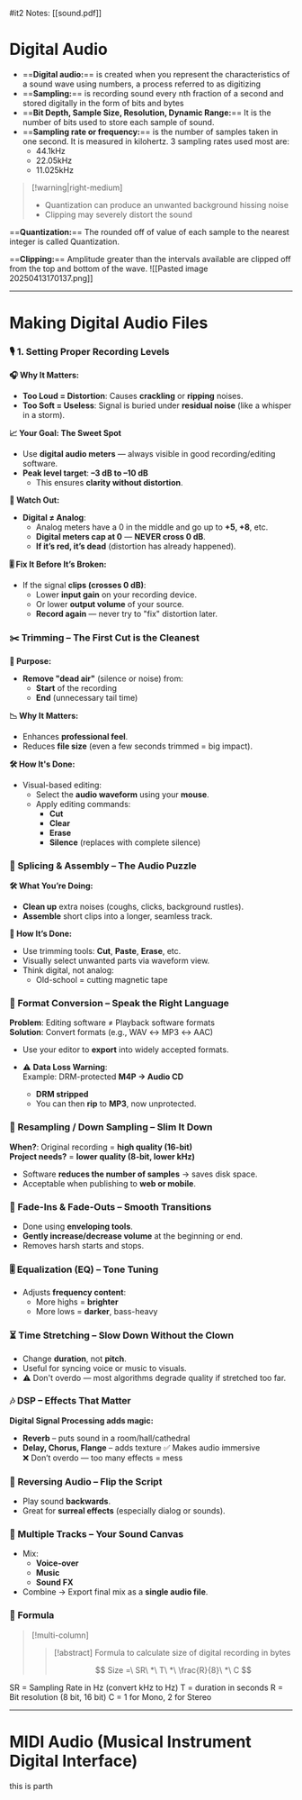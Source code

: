 #it2  Notes: [[sound.pdf]]

# Digital Audio

- ==**Digital audio:**== is created when you represent the characteristics of a sound wave using numbers, a process referred to as digitizing
- ==**Sampling:**== is recording sound every nth fraction of a second and stored digitally in the form of bits and bytes
- ==**Bit Depth, Sample Size, Resolution, Dynamic Range:**== It is the number of bits used to store each sample of sound.
- ==**Sampling rate or frequency:**== is the number of samples taken in one second. It is measured in kilohertz.
	3 sampling rates used most are:
	- 44.1kHz
	- 22.05kHz
	- 11.025kHz

>[!warning|right-medium]
>- Quantization can produce an unwanted background hissing noise
>- Clipping may severely distort the sound

==**Quantization:**== The rounded off of value of each sample to the nearest integer is called Quantization.

==**Clipping:**== Amplitude greater than the intervals available are clipped off from the top and bottom of the wave.
![[Pasted image 20250413170137.png]]

---

# Making Digital Audio Files

### 🎙️ **1.** Setting Proper Recording Levels

**🎧 Why It Matters:**
- **Too Loud = Distortion**: Causes **crackling** or **ripping** noises.
- **Too Soft = Useless**: Signal is buried under **residual noise** (like a whisper in a storm).

**📈 Your Goal: The Sweet Spot**
- Use **digital audio meters** — always visible in good recording/editing software.
- **Peak level target**: **–3 dB to –10 dB**
    - This ensures **clarity without distortion**.

**🚨 Watch Out:**
- **Digital ≠ Analog**:
    - Analog meters have a 0 in the middle and go up to **+5, +8**, etc.
    - **Digital meters cap at 0** — **NEVER cross 0 dB**.
    - **If it’s red, it’s dead** (distortion has already happened).

**🎚️ Fix It Before It’s Broken:**
- If the signal **clips (crosses 0 dB)**:
    - Lower **input gain** on your recording device.
    - Or lower **output volume** of your source.
    - **Record again** — never try to "fix" distortion later.

### ✂️ Trimming – The First Cut is the Cleanest

**🎯 Purpose:**
- **Remove "dead air"** (silence or noise) from:
    - **Start** of the recording
    - **End** (unnecessary tail time)

**📉 Why It Matters:**
- Enhances **professional feel**.
- Reduces **file size** (even a few seconds trimmed = big impact).

**🛠️ How It's Done:**
- Visual-based editing:
    - Select the **audio waveform** using your **mouse**.
    - Apply editing commands:
        - **Cut**
        - **Clear**
        - **Erase**
        - **Silence** (replaces with complete silence)

### 🧩 Splicing & Assembly – The Audio Puzzle

**🛠️ What You’re Doing:**
- **Clean up** extra noises (coughs, clicks, background rustles).
- **Assemble** short clips into a longer, seamless track.

**🔧 How It’s Done:**
- Use trimming tools: **Cut**, **Paste**, **Erase**, etc.
- Visually select unwanted parts via waveform view.
- Think digital, not analog:
    - Old-school = cutting magnetic tape

### 🔄 Format Conversion – Speak the Right Language

**Problem**: Editing software ≠ Playback software formats  
**Solution**: Convert formats (e.g., WAV ↔ MP3 ↔ AAC)
- Use your editor to **export** into widely accepted formats.
    
- ⚠️ **Data Loss Warning**:  
    Example: DRM-protected **M4P → Audio CD**
    - **DRM stripped**
    - You can then **rip** to **MP3**, now unprotected.

### 🔽 Resampling / Down Sampling – Slim It Down

**When?**: Original recording = **high quality (16-bit)**  
**Project needs?** = **lower quality (8-bit, lower kHz)**
- Software **reduces the number of samples** → saves disk space.
- Acceptable when publishing to **web or mobile**.

### 🌄 Fade-Ins & Fade-Outs – Smooth Transitions

- Done using **enveloping tools**.
- **Gently increase/decrease volume** at the beginning or end.
- Removes harsh starts and stops.

### 🎚️ Equalization (EQ) – Tone Tuning

- Adjusts **frequency content**:
    - More highs = **brighter**
    - More lows = **darker**, bass-heavy
### ⏳ Time Stretching – Slow Down Without the Clown

- Change **duration**, not **pitch**.
- Useful for syncing voice or music to visuals.
- ⚠️ Don't overdo — most algorithms degrade quality if stretched too far.

### 🎶 DSP – Effects That Matter

**Digital Signal Processing adds magic:**
- **Reverb** – puts sound in a room/hall/cathedral
- **Delay, Chorus, Flange** – adds texture
✅ Makes audio immersive  
❌ Don’t overdo — too many effects = mess

### 🔁 Reversing Audio – Flip the Script

- Play sound **backwards**.
- Great for **surreal effects** (especially dialog or sounds).
### 🧵 Multiple Tracks – Your Sound Canvas

- Mix:
    - **Voice-over**
    - **Music**
    - **Sound FX**
- Combine → Export final mix as a **single audio file**.

### 🧮 Formula 
 
>[!multi-column]
>>[!abstract] Formula to calculate size of digital recording in bytes
>> 
>>$$ Size =\ SR\ *\ T\ *\ \frac{R}{8}\ *\ C $$

SR = Sampling Rate in Hz (convert kHz to Hz)
T = duration in seconds
R = Bit resolution (8 bit, 16 bit)
C = 1 for Mono, 2 for Stereo

---

# MIDI Audio (Musical Instrument Digital Interface)

this is parth